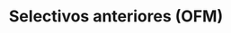 ---
title: Selectivos anteriores (OFM)
urlname: selectivos-anteriores-ofm
layout: previous_exams_ofm
---